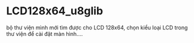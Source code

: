 # LCD128x64_u8glib
bộ thư viện mình mới tìm được cho LCD 128x64, chọn kiểu loại LCD trong thư viện để cài đặt màn hình....
